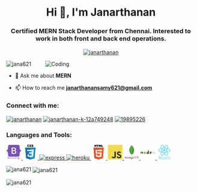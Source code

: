 <h1 align="center">Hi 👋, I'm Janarthanan</h1>
<h3 align="center">Certified MERN Stack Developer from Chennai. Interested to work in both front and back end operations.</h3>
<p align="center">
<a href="https://twitter.com/janarthanan" target="blank"><img align="center" src="https://media.istockphoto.com/vectors/portfolio-word-with-pencil-instead-of-letter-i-art-and-design-gallery-vector-id1212925760?k=20&m=1212925760&s=170667a&w=0&h=34bmPTw9xPF8HUAIVYNIj_K5J-wxNaULmUOMY0zOeOY=" alt="janarthanan" width="400px" height="200px" /></a>
</p>
<img align="right" alt="Coding" width="400" src="https://c.tenor.com/2uyENRmiUt0AAAAC/coding.gif">

<p align="left"> <img src="https://komarev.com/ghpvc/?username=jana621&label=Profile%20views&color=0e75b6&style=flat" alt="jana621" /> </p>


- 💬 Ask me about **MERN**

- 📫 How to reach me **janarthanansamy621@gmail.com**

<h3 align="left">Connect with me:</h3>
<p align="left">
<a href="https://twitter.com/janarthanan" target="blank"><img align="center" src="https://raw.githubusercontent.com/rahuldkjain/github-profile-readme-generator/master/src/images/icons/Social/twitter.svg" alt="janarthanan" height="30" width="40" /></a>
<a href="https://linkedin.com/in/janarthanan-k-12a749248" target="blank"><img align="center" src="https://raw.githubusercontent.com/rahuldkjain/github-profile-readme-generator/master/src/images/icons/Social/linked-in-alt.svg" alt="janarthanan-k-12a749248" height="30" width="40" /></a>
<a href="https://stackoverflow.com/users/19895226" target="blank"><img align="center" src="https://raw.githubusercontent.com/rahuldkjain/github-profile-readme-generator/master/src/images/icons/Social/stack-overflow.svg" alt="19895226" height="30" width="40" /></a>
</p>

<h3 align="left">Languages and Tools:</h3>
<p align="left"> <a href="https://angular.io" target="_blank" rel="noreferrer"> </a> <a href="https://getbootstrap.com" target="_blank" rel="noreferrer"> <img src="https://raw.githubusercontent.com/devicons/devicon/master/icons/bootstrap/bootstrap-plain-wordmark.svg" alt="bootstrap" width="40" height="40"/> </a> <a href="https://www.w3schools.com/css/" target="_blank" rel="noreferrer"> <img src="https://raw.githubusercontent.com/devicons/devicon/master/icons/css3/css3-original-wordmark.svg" alt="css3" width="40" height="40"/> </a> <a href="https://expressjs.com" target="_blank" rel="noreferrer"> <img src="https://e7.pngegg.com/pngimages/247/558/png-clipart-node-js-javascript-express-js-npm-react-github-angle-text-thumbnail.png" alt="express" width="40" height="40"/> </a> <a href="https://heroku.com" target="_blank" rel="noreferrer"> <img src="https://www.vectorlogo.zone/logos/heroku/heroku-icon.svg" alt="heroku" width="40" height="40"/> </a> <a href="https://www.w3.org/html/" target="_blank" rel="noreferrer"> <img src="https://raw.githubusercontent.com/devicons/devicon/master/icons/html5/html5-original-wordmark.svg" alt="html5" width="40" height="40"/> </a> <a href="https://developer.mozilla.org/en-US/docs/Web/JavaScript" target="_blank" rel="noreferrer"> <img src="https://raw.githubusercontent.com/devicons/devicon/master/icons/javascript/javascript-original.svg" alt="javascript" width="40" height="40"/> </a> <a href="https://www.mongodb.com/" target="_blank" rel="noreferrer"> <img src="https://raw.githubusercontent.com/devicons/devicon/master/icons/mongodb/mongodb-original-wordmark.svg" alt="mongodb" width="40" height="40"/> </a> <a href="https://nodejs.org" target="_blank" rel="noreferrer"> <img src="https://raw.githubusercontent.com/devicons/devicon/master/icons/nodejs/nodejs-original-wordmark.svg" alt="nodejs" width="40" height="40"/> </a> <a href="https://reactjs.org/" target="_blank" rel="noreferrer"> <img src="https://raw.githubusercontent.com/devicons/devicon/master/icons/react/react-original-wordmark.svg" alt="react" width="40" height="40"/> </a> <a href="https://reactnative.dev/" target="_blank" rel="noreferrer"> </a> </p>

<p><img align="left" src="https://github-readme-stats.vercel.app/api/top-langs?username=jana621&show_icons=true&locale=en&layout=compact" alt="jana621" /></p>

<p>&nbsp;<img align="center" src="https://github-readme-stats.vercel.app/api?username=jana621&show_icons=true&locale=en" alt="jana621" /></p>

<p><img align="center" src="https://github-readme-streak-stats.herokuapp.com/?user=jana621&" alt="jana621" /></p>
